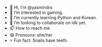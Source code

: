 - 👋 Hi, I’m @yasmindrs
- 👀 I’m interested in gaming.
- 🌱 I’m currently learning Python and Korean.
- 💞️ I’m looking to collaborate on idk yet.
- 📫 How to reach me 
- 😄 Pronouns: she/her
- ⚡ Fun fact: Snails have teeth.

<!---
yasmindrs/yasmindrs is a ✨ special ✨ repository because its `README.md` (this file) appears on your GitHub profile.
You can click the Preview link to take a look at your changes.
--->
